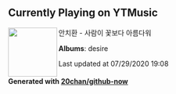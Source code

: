 ## Currently Playing on YTMusic

[<img align="left" width="100" src="https://lh3.googleusercontent.com/hPK8dCHS0rIIdt9U1_sW5D-TRMjsK0FqurBM4PEcMRenx4VfL5EH43b93dTzI76vjodRVsxDrYSntAsK">](https://music.youtube.com/channel/UCqgH-_qTwTENOeyQylLrb7A)

 안치환 - 사람이 꽃보다 아름다워

**Albums**: desire

Last updated at 07/29/2020 19:08

#### Generated with [20chan/github-now](https://github.com/20chan/github-now)


<!--
**20chan/20chan** is a ✨ _special_ ✨ repository because its `README.md` (this file) appears on your GitHub profile.

Here are some ideas to get you started:

- 🔭 I’m currently working on ...
- 🌱 I’m currently learning ...
- 👯 I’m looking to collaborate on ...
- 🤔 I’m looking for help with ...
- 💬 Ask me about ...
- 📫 How to reach me: ...
- 😄 Pronouns: ...
- ⚡ Fun fact: ...
-->
